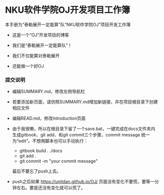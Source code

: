 # NKU软件学院OJ开发项目工作簿

本手册为“泰勒展开一定能算”队“NKU软件学院OJ”项目开发工作簿



* 这是一个“OJ”开发项目的博客

* 我们是“泰勒展开一定能算队”！

* 我们不仅能算对泰勒展开

* 还能做一个好OJ



### 提交说明

* 编辑SUMMARY.md，修改左侧导航栏

* 若要添加新页面，请仿照SUMMARY.md增加新链接，并在项目根目录下创建相应文件

* 编辑READ.md，修改Introduction页面

* 由于我很懒，所以在根目录下留了一个save.bat，一键完成在docs文件夹内生成gitbook、git add、和git commit三个步骤，commit message 统一为“edit”。不想用脚本也可以手动执行：

  * gitbook build . ./docs
  * git add .
  * git commit -m "your commit message"

  最后不要忘了push上去。

* push之后如果 https://unitdan.github.io/OJ/ 页面没有变化不要慌，要等一分钟左右。要是还没有变化就可以慌了。

